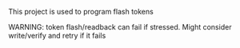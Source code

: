 This project is used to program flash tokens

WARNING: token flash/readback can fail if stressed. Might consider write/verify
and retry if it fails

